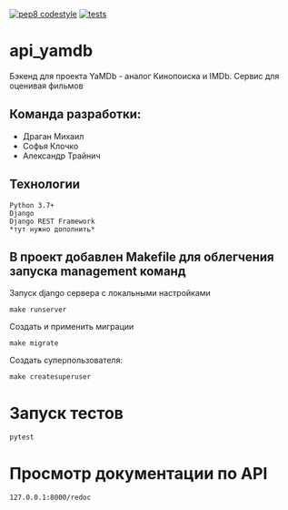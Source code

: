 [![pep8 codestyle](https://github.com/DRAGANmik/api_yamdb/actions/workflows/codestyle.yml/badge.svg?branch=master)](https://github.com/DRAGANmik/api_yamdb/actions/workflows/codestyle.yml)
[![tests](https://github.com/DRAGANmik/api_yamdb/actions/workflows/tests.yml/badge.svg)](https://github.com/DRAGANmik/api_yamdb/actions/workflows/tests.yml)
# api_yamdb

Бэкенд для проекта YaMDb - аналог Кинопоиска и IMDb. Сервис для оценивая фильмов

## Команда разработки:
* Драган Михаил
* Софья Клочко
* Александр Трайнич


## Технологии
```
Python 3.7+
Django
Django REST Framework
*тут нужно дополнить*
```
## В проект добавлен Makefile для облегчения запуска management команд

Запуск django сервера c локальными настройками

```shell
make runserver
```

Создать и применить миграции
```shell
make migrate
```

Создать суперпользователя:
```shell
make createsuperuser
```

# Запуск тестов

```shell
pytest
```
# Просмотр документации по API

```shell
127.0.0.1:8000/redoc